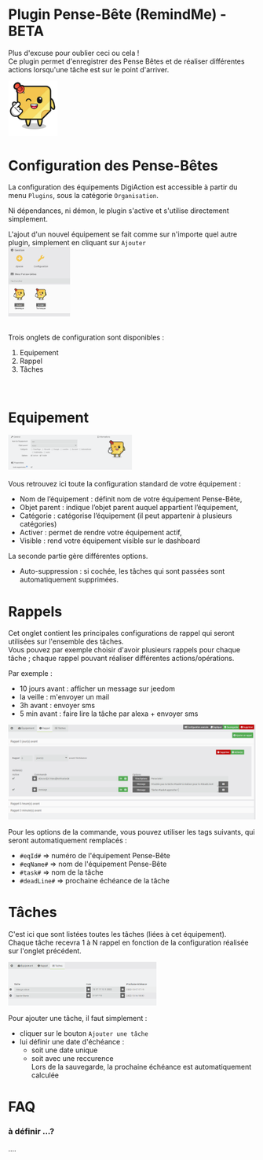 # Plugin Pense-Bête (RemindMe) - BETA

Plus d'excuse pour oublier ceci ou cela !  
Ce plugin permet d'enregistrer des Pense Bêtes et de réaliser différentes actions lorsqu'une tâche est sur le point d'arriver.

<img src="..\img\remindme_icon.png" width="20%" />

# Configuration des Pense-Bêtes

La configuration des équipements DigiAction est accessible à partir du menu `Plugins`, sous la catégorie `Organisation`.  

Ni dépendances, ni démon, le plugin s'active et s'utilise directement simplement.  

L'ajout d'un nouvel équipement se fait comme sur n'importe quel autre plugin, simplement en cliquant sur `Ajouter`
<br/>
<img src="..\img\all_pense_betes.png" width="25%" />  

<br/>
Trois onglets de configuration sont disponibles :

1. Equipement
2. Rappel
3. Tâches  
<br/><br/>

# Equipement  

<img src="..\img\equipement.png" width="50%" />  
<br/><br/>
Vous retrouvez ici toute la configuration standard de votre équipement :  

* Nom de l’équipement : définit nom de votre équipement Pense-Bête,
* Objet parent : indique l’objet parent auquel appartient l’équipement,
* Catégorie : catégorise l’équipement (il peut appartenir à plusieurs catégories)
* Activer : permet de rendre votre équipement actif,
* Visible : rend votre équipement visible sur le dashboard
  
La seconde partie gère différentes options.

* Auto-suppression : si cochée, les tâches qui sont passées sont automatiquement supprimées.

# Rappels  

Cet onglet contient les principales configurations de rappel qui seront utilisées sur l'ensemble des tâches.  
Vous pouvez par exemple choisir d'avoir plusieurs rappels pour chaque tâche ; chaque rappel pouvant réaliser différentes actions/opérations.  

Par exemple :

* 10 jours avant : afficher un message sur jeedom
* la veille : m'envoyer un mail
* 3h avant : envoyer sms
* 5 min avant : faire lire la tâche par alexa + envoyer sms

<img src="..\img\rappel.png"  />

Pour les options de la commande, vous pouvez utiliser les tags suivants, qui seront automatiquement remplacés :

* `#eqId#` => numéro de l'équipement Pense-Bête  
* `#eqName#` => nom de l'équipement Pense-Bête  
* `#task#` => nom de la tâche  
* `#deadLine#` => prochaine échéance de la tâche

# Tâches  

C'est ici que sont listées toutes les tâches (liées à cet équipement).  
Chaque tâche recevra 1 à N rappel en fonction de la configuration réalisée sur l'onglet précédent.

<img src="..\img\task.png" width="60%" />  

Pour ajouter une tâche, il faut simplement :

* cliquer sur le bouton `Ajouter une tâche`
* lui définir une date d'échéance :
  * soit une date unique
  * soit avec une reccurence  
  Lors de la sauvegarde, la prochaine échéance est automatiquement calculée

# FAQ  

### à définir ...?

....
